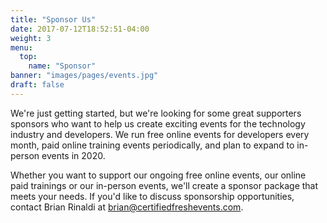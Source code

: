 ```yaml
---
title: "Sponsor Us"
date: 2017-07-12T18:52:51-04:00
weight: 3
menu:
  top:
    name: "Sponsor"
banner: "images/pages/events.jpg"
draft: false
---
```


We're just getting started, but we're looking for some great supporters sponsors who want to help us create exciting events for the technology industry and developers. We run free online events for developers every month, paid online training events periodically, and plan to expand to in-person events in 2020.

Whether you want to support our ongoing free online events, our online paid trainings or our in-person events, we'll create a sponsor package that meets your needs. If you'd like to discuss sponsorship opportunities, contact Brian Rinaldi at [brian@certifiedfreshevents.com](mailto:brian@certifiedfreshevents.com).